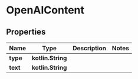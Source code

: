
# OpenAIContent

## Properties
| Name | Type | Description | Notes |
| ------------ | ------------- | ------------- | ------------- |
| **type** | **kotlin.String** |  |  |
| **text** | **kotlin.String** |  |  |



